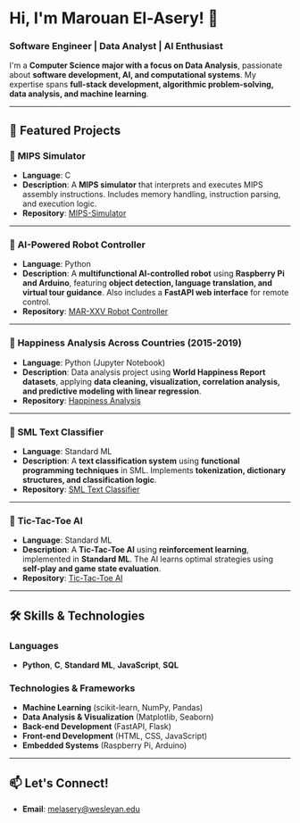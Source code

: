 # Hi, I'm Marouan El-Asery! 👋  
### Software Engineer | Data Analyst | AI Enthusiast  

I'm a **Computer Science major with a focus on Data Analysis**, passionate about **software development, AI, and computational systems**. My expertise spans **full-stack development, algorithmic problem-solving, data analysis, and machine learning**.  


---

## 🚀 Featured Projects  

### 🔹 **MIPS Simulator**
- **Language**: C  
- **Description**: A **MIPS simulator** that interprets and executes MIPS assembly instructions. Includes memory handling, instruction parsing, and execution logic.  
- **Repository**: [MIPS-Simulator](https://github.com/Melasery/mips-simulator)  

---

### 🔹 **AI-Powered Robot Controller**
- **Language**: Python  
- **Description**: A **multifunctional AI-controlled robot** using **Raspberry Pi and Arduino**, featuring **object detection, language translation, and virtual tour guidance**. Also includes a **FastAPI web interface** for remote control.  
- **Repository**: [MAR-XXV Robot Controller](https://github.com/Melasery/mar-xxv-robot-controller)  

---

### 🔹 **Happiness Analysis Across Countries (2015-2019)**
- **Language**: Python (Jupyter Notebook)  
- **Description**: Data analysis project using **World Happiness Report datasets**, applying **data cleaning, visualization, correlation analysis, and predictive modeling with linear regression**.  
- **Repository**: [Happiness Analysis](https://github.com/Melasery/happiness-analysis)  

---

### 🔹 **SML Text Classifier**
- **Language**: Standard ML  
- **Description**: A **text classification system** using **functional programming techniques** in SML. Implements **tokenization, dictionary structures, and classification logic**.  
- **Repository**: [SML Text Classifier](https://github.com/Melasery/sml-text-classifier)  

---

### 🔹 **Tic-Tac-Toe AI**
- **Language**: Standard ML  
- **Description**: A **Tic-Tac-Toe AI** using **reinforcement learning**, implemented in **Standard ML**. The AI learns optimal strategies using **self-play and game state evaluation**.  
- **Repository**: [Tic-Tac-Toe AI](https://github.com/Melasery/tic-tac-toe-ai)  

---

## 🛠️ Skills & Technologies  
### **Languages**
- **Python**, **C**, **Standard ML**, **JavaScript**, **SQL**
  
### **Technologies & Frameworks**
- **Machine Learning** (scikit-learn, NumPy, Pandas)  
- **Data Analysis & Visualization** (Matplotlib, Seaborn)  
- **Back-end Development** (FastAPI, Flask)  
- **Front-end Development** (HTML, CSS, JavaScript)  
- **Embedded Systems** (Raspberry Pi, Arduino)  

---

## 📫 Let's Connect!  
- **Email**: [melasery@wesleyan.edu](mailto:melasery@wesleyan.edu)
  
